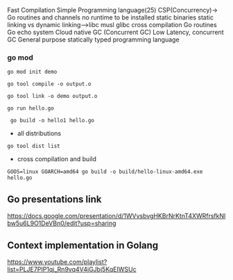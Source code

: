 Fast Compilation 
Simple Programming language(25)
CSP(Concurrency)-> Go routines and channels
no runtime to be installed
static binaries
static linking vs dynamic linking-->libc musl glibc
cross compilation
Go routines
Go echo system
Cloud native 
GC (Concurrent GC) Low Latency, concurrent GC
General purpose statically typed programming language






### go mod

```
go mod init demo
```

```
go tool compile -o output.o
```

```
go tool link -o demo output.o
```

```
go run hello.go
```

```
 go build -o hello1 hello.go
 ```


- all distributions

```
go tool dist list
```

- cross compilation and build

 ```
 GOOS=linux GOARCH=amd64 go build -o build/hello-linux-amd64.exe hello.go
 ```

 ## Go presentations link

 https://docs.google.com/presentation/d/1WVvsbvgHKBrNrKtnT4XWRfrsfkNlbw5u6L9O1DeVBn0/edit?usp=sharing


 ## Context implementation in Golang

 https://www.youtube.com/playlist?list=PLJE7PIP1qj_Rn9vq4V4jGJbj5KqEIWSUc